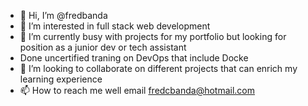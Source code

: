 - 👋 Hi, I’m @fredbanda
- 👀 I’m interested in full stack web development
- 🌱 I’m currently busy with projects for my portfolio but looking for  position as a junior dev or tech assistant
-  Done uncertified traning on DevOps that include Docke
- 💞️ I’m looking to collaborate on different projects that can enrich my learning experience
- 📫 How to reach me well email fredcbanda@hotmail.com

<!---
fredbanda/fredbanda is a ✨ special ✨ repository because its `README.md` (this file) appears on your GitHub profile.
You can click the Preview link to take a look at your changes.
--->
